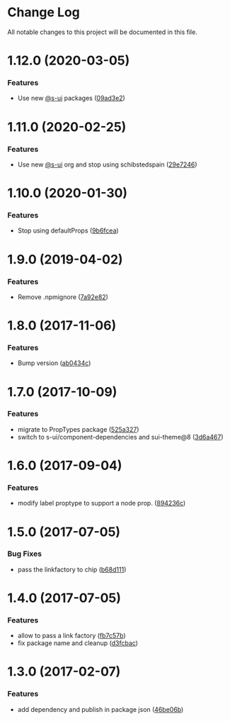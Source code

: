 # Change Log

All notable changes to this project will be documented in this file.

# 1.12.0 (2020-03-05)


### Features

* Use new [@s-ui](https://github.com/s-ui) packages ([09ad3e2](https://github.com/SUI-Components/schibsted-spain-components/commit/09ad3e2be63b06989668f1bbdbc244b5cd093912))



# 1.11.0 (2020-02-25)


### Features

* Use new [@s-ui](https://github.com/s-ui) org and stop using schibstedspain ([29e7246](https://github.com/SUI-Components/schibsted-spain-components/commit/29e72461850618f3072a0c09ce27c5eae3887f37))



# 1.10.0 (2020-01-30)


### Features

* Stop using defaultProps ([9b6fcea](https://github.com/SUI-Components/schibsted-spain-components/commit/9b6fceab1dfe3f42a4f7c3df34b27359665ae2eb))



# 1.9.0 (2019-04-02)


### Features

* Remove .npmignore ([7a92e82](https://github.com/SUI-Components/schibsted-spain-components/commit/7a92e821e71a40c96204160bf501756456cf0f35))



# 1.8.0 (2017-11-06)


### Features

* Bump version ([ab0434c](https://github.com/SUI-Components/schibsted-spain-components/commit/ab0434c749debf6cc1ccfdd4270c8252e1725330))



# 1.7.0 (2017-10-09)


### Features

* migrate to PropTypes package ([525a327](https://github.com/SUI-Components/schibsted-spain-components/commit/525a327e84bcc04f26a03851f42830f1df4432af))
* switch to s-ui/component-dependencies and sui-theme@8 ([3d6a467](https://github.com/SUI-Components/schibsted-spain-components/commit/3d6a4672c641fcfce4e725df590aab53e6c0e668))



# 1.6.0 (2017-09-04)


### Features

* modify label proptype to support a node prop. ([894236c](https://github.com/SUI-Components/schibsted-spain-components/commit/894236c88ade93b4caa9cead299c5073f9cb5231))



# 1.5.0 (2017-07-05)


### Bug Fixes

* pass the linkfactory to chip ([b68d111](https://github.com/SUI-Components/schibsted-spain-components/commit/b68d1112dc16076deac84c9951ef963ac409143c))



# 1.4.0 (2017-07-05)


### Features

* allow to pass a link factory ([fb7c57b](https://github.com/SUI-Components/schibsted-spain-components/commit/fb7c57bed9682e1daae35eac736a6e4c747cec2e))
* fix package name and cleanup ([d3fcbac](https://github.com/SUI-Components/schibsted-spain-components/commit/d3fcbac91afb4eff5bd0d304626b60d955ddcae1))



# 1.3.0 (2017-02-07)


### Features

* add dependency and publish in package json ([46be06b](https://github.com/SUI-Components/schibsted-spain-components/commit/46be06bd665deeac7140aef9bd64c10d9ec33e33))




